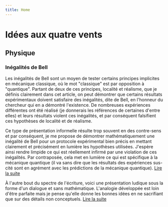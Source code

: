 ```yaml
---
title: Home
---
```


# Idées aux quatre vents

## Physique

### Inégalités de Bell

Les inégalités de Bell sont un moyen de tester certains principes implicites en mécanique classique, où le mot "classique" est par opposition à "quantique". Partant de deux de ces principes, localité et réalisme, que je définis clairement dans cet article, on peut démontrer que certains résultats expérimentaux doivent satisfaire des inégalités, dite de Bell, en l'honneur du chercheur qui en a démontré l'existence. De nombreuses expériences différentes ont été réalisé (je donnerais les références de certaines d'entre elles) et leurs résultats violent ces inégalités, et par conséquent falsifient ces hypothèses de localité et de réalisme.

Ce type de présentation informelle résulte trop souvent en des contre-sens et par conséquent, je me propose de démontrer mathématiquement une inégalité de Bell pour un protocole expérimental bien précis en mettant clairement et précisément en lumière les hypothèses utilisées. J'espère ainsi rendre limpide ce qui est réellement infirmé par une violation de ces inégalités. Par contraposée, cela met en lumière ce qui est spécifique à la mécanique quantique (il va sans dire que les résultats des expériences sus-cité sont en agrément avec les prédictions de la mécanique quantique). [Lire la suite](/fr/bell-inequalities)

À l'autre bout du spectre de l'écriture, voici une présentation ludique sous la forme d'un dialogue et sans mathématique. L'analogie développée est loin d'être parfaite mais je pense qu'elle donne les bonnes idées en ne sacrifiant que sur des détails non conceptuels. [Lire la suite](/fr/bell-inequalities-no-math)